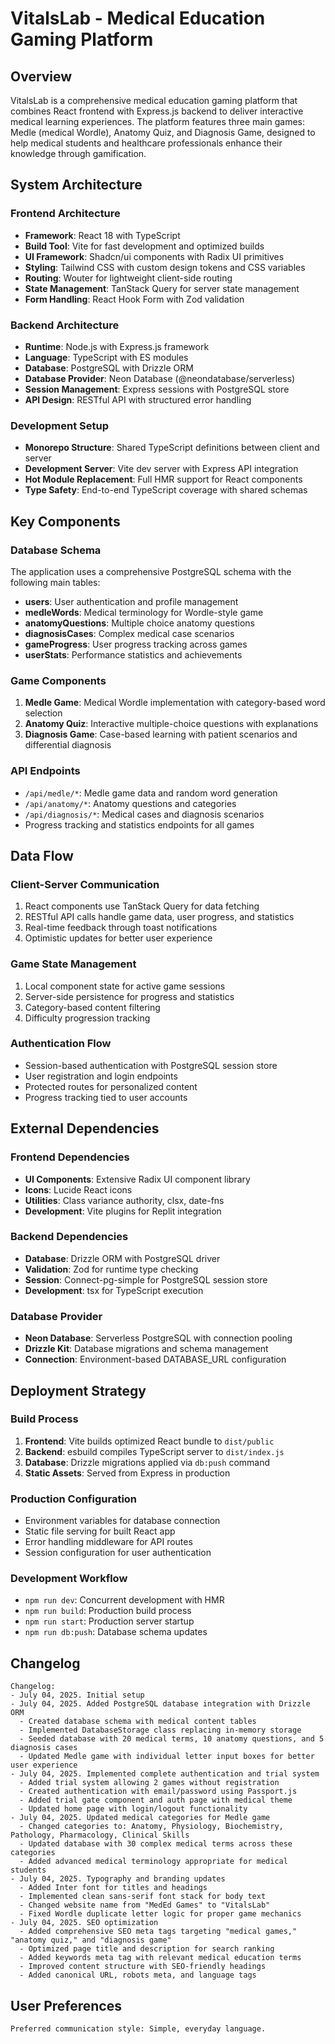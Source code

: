 # VitalsLab - Medical Education Gaming Platform

## Overview

VitalsLab is a comprehensive medical education gaming platform that combines React frontend with Express.js backend to deliver interactive medical learning experiences. The platform features three main games: Medle (medical Wordle), Anatomy Quiz, and Diagnosis Game, designed to help medical students and healthcare professionals enhance their knowledge through gamification.

## System Architecture

### Frontend Architecture
- **Framework**: React 18 with TypeScript
- **Build Tool**: Vite for fast development and optimized builds
- **UI Framework**: Shadcn/ui components with Radix UI primitives
- **Styling**: Tailwind CSS with custom design tokens and CSS variables
- **Routing**: Wouter for lightweight client-side routing
- **State Management**: TanStack Query for server state management
- **Form Handling**: React Hook Form with Zod validation

### Backend Architecture
- **Runtime**: Node.js with Express.js framework
- **Language**: TypeScript with ES modules
- **Database**: PostgreSQL with Drizzle ORM
- **Database Provider**: Neon Database (@neondatabase/serverless)
- **Session Management**: Express sessions with PostgreSQL store
- **API Design**: RESTful API with structured error handling

### Development Setup
- **Monorepo Structure**: Shared TypeScript definitions between client and server
- **Development Server**: Vite dev server with Express API integration
- **Hot Module Replacement**: Full HMR support for React components
- **Type Safety**: End-to-end TypeScript coverage with shared schemas

## Key Components

### Database Schema
The application uses a comprehensive PostgreSQL schema with the following main tables:
- **users**: User authentication and profile management
- **medleWords**: Medical terminology for Wordle-style game
- **anatomyQuestions**: Multiple choice anatomy questions
- **diagnosisCases**: Complex medical case scenarios
- **gameProgress**: User progress tracking across games
- **userStats**: Performance statistics and achievements

### Game Components
1. **Medle Game**: Medical Wordle implementation with category-based word selection
2. **Anatomy Quiz**: Interactive multiple-choice questions with explanations
3. **Diagnosis Game**: Case-based learning with patient scenarios and differential diagnosis

### API Endpoints
- `/api/medle/*`: Medle game data and random word generation
- `/api/anatomy/*`: Anatomy questions and categories
- `/api/diagnosis/*`: Medical cases and diagnosis scenarios
- Progress tracking and statistics endpoints for all games

## Data Flow

### Client-Server Communication
1. React components use TanStack Query for data fetching
2. RESTful API calls handle game data, user progress, and statistics
3. Real-time feedback through toast notifications
4. Optimistic updates for better user experience

### Game State Management
1. Local component state for active game sessions
2. Server-side persistence for progress and statistics
3. Category-based content filtering
4. Difficulty progression tracking

### Authentication Flow
- Session-based authentication with PostgreSQL session store
- User registration and login endpoints
- Protected routes for personalized content
- Progress tracking tied to user accounts

## External Dependencies

### Frontend Dependencies
- **UI Components**: Extensive Radix UI component library
- **Icons**: Lucide React icons
- **Utilities**: Class variance authority, clsx, date-fns
- **Development**: Vite plugins for Replit integration

### Backend Dependencies
- **Database**: Drizzle ORM with PostgreSQL driver
- **Validation**: Zod for runtime type checking
- **Session**: Connect-pg-simple for PostgreSQL session store
- **Development**: tsx for TypeScript execution

### Database Provider
- **Neon Database**: Serverless PostgreSQL with connection pooling
- **Drizzle Kit**: Database migrations and schema management
- **Connection**: Environment-based DATABASE_URL configuration

## Deployment Strategy

### Build Process
1. **Frontend**: Vite builds optimized React bundle to `dist/public`
2. **Backend**: esbuild compiles TypeScript server to `dist/index.js`
3. **Database**: Drizzle migrations applied via `db:push` command
4. **Static Assets**: Served from Express in production

### Production Configuration
- Environment variables for database connection
- Static file serving for built React app
- Error handling middleware for API routes
- Session configuration for user authentication

### Development Workflow
- `npm run dev`: Concurrent development with HMR
- `npm run build`: Production build process
- `npm run start`: Production server startup
- `npm run db:push`: Database schema updates

## Changelog

```
Changelog:
- July 04, 2025. Initial setup
- July 04, 2025. Added PostgreSQL database integration with Drizzle ORM
  - Created database schema with medical content tables
  - Implemented DatabaseStorage class replacing in-memory storage
  - Seeded database with 20 medical terms, 10 anatomy questions, and 5 diagnosis cases
  - Updated Medle game with individual letter input boxes for better user experience
- July 04, 2025. Implemented complete authentication and trial system
  - Added trial system allowing 2 games without registration
  - Created authentication with email/password using Passport.js
  - Added trial gate component and auth page with medical theme
  - Updated home page with login/logout functionality
- July 04, 2025. Updated medical categories for Medle game
  - Changed categories to: Anatomy, Physiology, Biochemistry, Pathology, Pharmacology, Clinical Skills
  - Updated database with 30 complex medical terms across these categories
  - Added advanced medical terminology appropriate for medical students
- July 04, 2025. Typography and branding updates
  - Added Inter font for titles and headings
  - Implemented clean sans-serif font stack for body text
  - Changed website name from "MedEd Games" to "VitalsLab"
  - Fixed Wordle duplicate letter logic for proper game mechanics
- July 04, 2025. SEO optimization
  - Added comprehensive SEO meta tags targeting "medical games," "anatomy quiz," and "diagnosis game"
  - Optimized page title and description for search ranking
  - Added keywords meta tag with relevant medical education terms
  - Improved content structure with SEO-friendly headings
  - Added canonical URL, robots meta, and language tags
```

## User Preferences

```
Preferred communication style: Simple, everyday language.
```